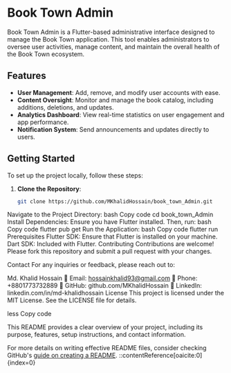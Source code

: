 # Book Town Admin

Book Town Admin is a Flutter-based administrative interface designed to manage the Book Town application. This tool enables administrators to oversee user activities, manage content, and maintain the overall health of the Book Town ecosystem.

## Features

- **User Management**: Add, remove, and modify user accounts with ease.
- **Content Oversight**: Monitor and manage the book catalog, including additions, deletions, and updates.
- **Analytics Dashboard**: View real-time statistics on user engagement and app performance.
- **Notification System**: Send announcements and updates directly to users.

## Getting Started

To set up the project locally, follow these steps:

1. **Clone the Repository**:
   ```bash
   git clone https://github.com/MKhalidHossain/book_town_Admin.git
Navigate to the Project Directory:
bash
Copy code
cd book_town_Admin
Install Dependencies: Ensure you have Flutter installed. Then, run:
bash
Copy code
flutter pub get
Run the Application:
bash
Copy code
flutter run
Prerequisites
Flutter SDK: Ensure that Flutter is installed on your machine.
Dart SDK: Included with Flutter.
Contributing
Contributions are welcome! Please fork this repository and submit a pull request with your changes.

Contact
For any inquiries or feedback, please reach out to:

Md. Khalid Hossain
📧 Email: hossainkhalid93@gmail.com
📱 Phone: +8801773732889
🔗 GitHub: github.com/MKhalidHossain
🔗 LinkedIn: linkedin.com/in/md-khalidhossain
License
This project is licensed under the MIT License. See the LICENSE file for details.

less
Copy code

This README provides a clear overview of your project, including its purpose, features, setup instructions, and contact information.

For more details on writing effective README files, consider checking GitHub's [guide on creating a README](https://docs.github.com/en/github/creating-cloning-and-archiving-repositories/creating-a-repository-on-github/about-readmes).
::contentReference[oaicite:0]{index=0}
